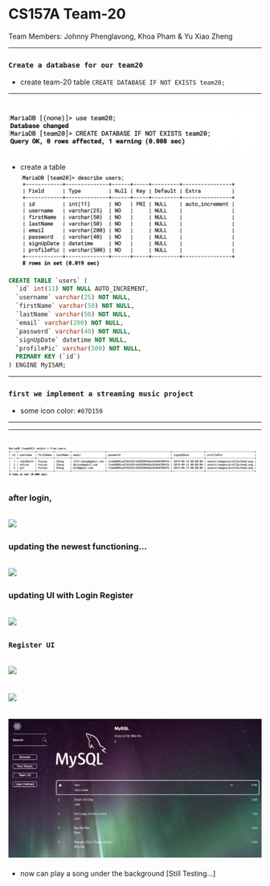 # CS157A Team-20

Team Members:
Johnny Phenglavong,
Khoa Pham
& Yu Xiao Zheng

---

### `Create a database for our team20`
- create team-20 table
`CREATE DATABASE IF NOT EXISTS team20;`
---
![](img/2019-09-25-19-53-53.png)
---
- create a table
![](img/2019-09-25-19-54-54.png)
```sql
CREATE TABLE `users` (
  `id` int(11) NOT NULL AUTO_INCREMENT,
  `username` varchar(25) NOT NULL,
  `firstName` varchar(50) NOT NULL,
  `lastName` varchar(50) NOT NULL,
  `email` varchar(200) NOT NULL,
  `password` varchar(40) NOT NULL,
  `signUpDate` datetime NOT NULL,
  `profilePic` varchar(500) NOT NULL,
  PRIMARY KEY (`id`)
) ENGINE MyISAM;
```
---


### `first we implement a streaming music project `
- some icon color:
`#07D159`
---

---
![](img/2019-09-15-14-15-42.png)
---


### after login,
![](img/2019-10-15-10-47-36.png)
---

### updating the newest functioning...
![](img/2019-10-15-11-43-46.png)
---

### updating UI with Login Register
![](img/2019-11-12-10-52-32.png)
---
### `Register UI`
![](img/2019-11-12-10-52-48.png)
---
![](img/2019-11-21-11-05-22.png)
---
![](img/2019-11-21-11-17-49.png)
---


- now can play a song under the background [Still Testing...]

